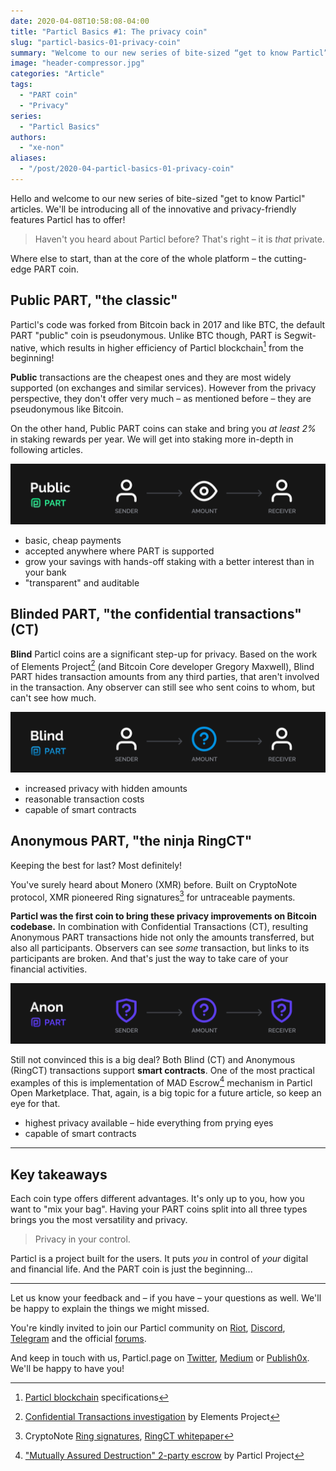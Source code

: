 ```yaml
---
date: 2020-04-08T10:58:08-04:00
title: "Particl Basics #1: The privacy coin"
slug: "particl-basics-01-privacy-coin"
summary: "Welcome to our new series of bite-sized “get to know Particl” articles! Let’s at the core of the whole platform — the PART coin."
image: "header-compressor.jpg"
categories: "Article"
tags:
  - "PART coin"
  - "Privacy"
series:
  - "Particl Basics"
authors:
  - "xe-non"
aliases:
  - "/post/2020-04-particl-basics-01-privacy-coin"
---
```


Hello and welcome to our new series of bite-sized "get to know Particl" articles. We'll be introducing all of the innovative and privacy-friendly features Particl has to offer!

> Haven't you heard about Particl before? That's right – it is _that_ private.

Where else to start, than at the core of the whole platform – the cutting-edge PART coin.

## Public PART, "the classic"

Particl's code was forked from Bitcoin back in 2017 and like BTC, the default PART "public" coin is pseudonymous. Unlike BTC though, PART is Segwit-native, which results in higher efficiency of Particl blockchain[^1] from the beginning!

**Public** transactions are the cheapest ones and they are most widely supported (on exchanges and similar services). However from the privacy perspective, they don't offer very much – as mentioned before – they are pseudonymous like Bitcoin.

On the other hand, Public PART coins can stake and bring you _at least 2%_ in staking rewards per year. We will get into staking more in-depth in following articles.

![Public PART coin](particl-coin-public.png)

- basic, cheap payments
- accepted anywhere where PART is supported
- grow your savings with hands-off staking with a better interest than in your bank
- "transparent" and auditable


## Blinded PART, "the confidential transactions" (CT)

**Blind** Particl coins are a significant step-up for privacy. Based on the work of Elements Project[^2] (and Bitcoin Core developer Gregory Maxwell), Blind PART hides transaction amounts from any third parties, that aren't involved in the transaction. Any observer can still see who sent coins to whom, but can't see how much.

![Blind PART coin](particl-coin-blind.png)

- increased privacy with hidden amounts
- reasonable transaction costs
- capable of smart contracts


## Anonymous PART, "the ninja RingCT"

Keeping the best for last? Most definitely!

You've surely heard about Monero (XMR) before. Built on CryptoNote protocol, XMR pioneered Ring signatures[^3] for untraceable payments.

**Particl was the first coin to bring these privacy improvements on Bitcoin codebase.** In combination with Confidential Transactions (CT), resulting Anonymous PART transactions hide not only the amounts transferred, but also all participants. Observers can see _some_ transaction, but links to its participants are broken. And that's just the way to take care of your financial activities.

![Anonymous PART coin](particl-coin-anon.png)

Still not convinced this is a big deal? Both Blind (CT) and Anonymous (RingCT) transactions support **smart contracts**. One of the most practical examples of this is implementation of MAD Escrow[^4] mechanism in Particl Open Marketplace. That, again, is a big topic for a future article, so keep an eye for that.

- highest privacy available – hide everything from prying eyes
- capable of smart contracts

---

## Key takeaways

Each coin type offers different advantages. It's only up to you, how you want to "mix your bag". Having your PART coins split into all three types brings you the most versatility and privacy.

> Privacy in your control.

Particl is a project built for the users. It puts _you_ in control of _your_ digital and financial life. And the PART coin is just the beginning...

---

Let us know your feedback and – if you have – your questions as well. We'll be happy to explain the things we might missed.

You're kindly invited to join our Particl community on [Riot](https://riot.im/app/#/room/#particl:matrix.org), [Discord](https://discord.me/particl), [Telegram](https://t.me/particlproject) and the official [forums](https://particl.community).

And keep in touch with us, Particl.page on [Twitter](https://twitter.com/particl_page), [Medium](https://medium.com/particl-page) or [Publish0x](https://www.publish0x.com/particl-page?a=GRb4xmRJbB). We'll be happy to have you!


[^1]: [Particl blockchain](https://particl.wiki/learn/particl-specifications) specifications
[^2]: [Confidential Transactions investigation](https://elementsproject.org/features/confidential-transactions/investigation) by Elements Project
[^3]: CryptoNote [Ring signatures](https://cryptonote.org/inside), [RingCT whitepaper](https://eprint.iacr.org/2015/1098.pdf)
[^4]: ["Mutually Assured Destruction" 2-party escrow](https://particl.wiki/learn/market/mad-escrow) by Particl Project